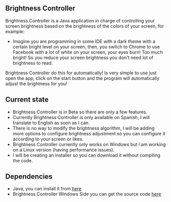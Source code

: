 ## Brightness Controller

Brightness Controller is a Java application in charge of controlling your screen brightness based on the brightness of the colors of your screen, for example:

 * Imagine you are programming in some IDE with a dark theme with a certain bright level on your screen, then, you switch to Chrome to use Facebook with a lot of white on your screen, your eyes burn! Too much bright! So you reduce your screen brightness you don't need lot of brightness to read.

Brightness Controller do this for automatically! Is very simple to use just open the app, click on the start button and the program will automatically adjust the brightness for you!

## Current state

* Brightness Controller is in Beta so there are only a few features.
* Currently Brightness Controller is only available on Spanish, I will translate to English as soon as I can.
* There is no way to modify the brightness algorithm, I will be adding more options to configure brightness adjustment so you can configure it according to your screen or likes.
* Brightness Controller currently only works on Windows but I am working on a Linux version (having performance issues).
* I will be creating an installer so you can download it without compiling the code.

## Dependencies

* Java, you can install it from [here](http://java.com/es/download/index.jsp)
* Brightness Controller Windows Side you can get the source code [here](https://github.com/dragondgold/BrightnessController-Windows)